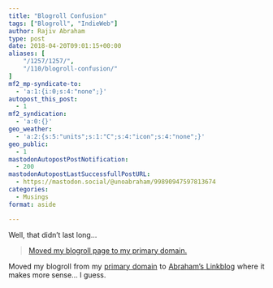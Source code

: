 ```yaml
---
title: "Blogroll Confusion"
tags: ["Blogroll", "IndieWeb"]
author: Rajiv Abraham
type: post
date: 2018-04-20T09:01:15+00:00
aliases: [
    "/1257/1257/",
    "/110/blogroll-confusion/"
]
mf2_mp-syndicate-to:
  - 'a:1:{i:0;s:4:"none";}'
autopost_this_post:
  - 1
mf2_syndication:
  - 'a:0:{}'
geo_weather:
  - 'a:2:{s:5:"units";s:1:"C";s:4:"icon";s:4:"none";}'
geo_public:
  - 1
mastodonAutopostPostNotification:
  - 200
mastodonAutopostLastSuccessfullPostURL:
  - https://mastodon.social/@unoabraham/99890947597813674
categories:
  - Musings
format: aside

---
```

<p style="text-align: justify;">
  Well, that didn&#8217;t last long&#8230;
</p>

> <a href="https://abraham.uno/1201/1201/" target="_blank" rel="noopener">Moved my blogroll page to my primary domain.</a>

<p style="text-align: justify;">
  Moved my blogroll from my <a href="https://abraham.red/" target="_blank" rel="noopener">primary domain</a> to <a href="https://abraham.link/blogroll/" target="_blank" rel="noopener">Abraham&#8217;s Linkblog</a> where it makes more sense&#8230; I guess.
</p>